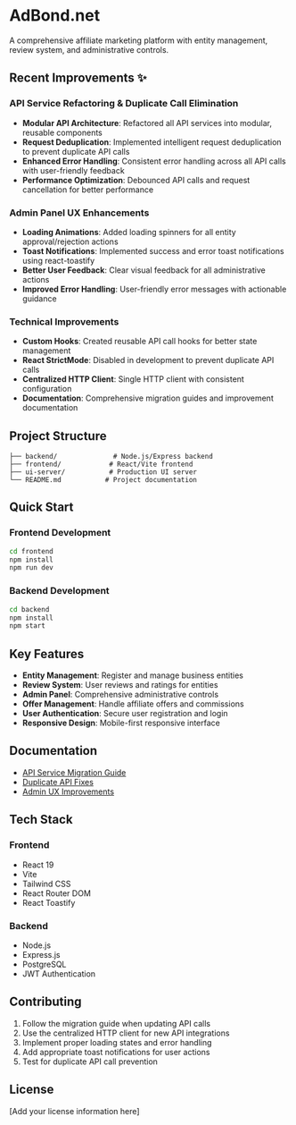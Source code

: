 
# AdBond.net

A comprehensive affiliate marketing platform with entity management, review system, and administrative controls.

## Recent Improvements ✨

### API Service Refactoring & Duplicate Call Elimination
- **Modular API Architecture**: Refactored all API services into modular, reusable components
- **Request Deduplication**: Implemented intelligent request deduplication to prevent duplicate API calls
- **Enhanced Error Handling**: Consistent error handling across all API calls with user-friendly feedback
- **Performance Optimization**: Debounced API calls and request cancellation for better performance

### Admin Panel UX Enhancements
- **Loading Animations**: Added loading spinners for all entity approval/rejection actions
- **Toast Notifications**: Implemented success and error toast notifications using react-toastify
- **Better User Feedback**: Clear visual feedback for all administrative actions
- **Improved Error Handling**: User-friendly error messages with actionable guidance

### Technical Improvements
- **Custom Hooks**: Created reusable API call hooks for better state management
- **React StrictMode**: Disabled in development to prevent duplicate API calls
- **Centralized HTTP Client**: Single HTTP client with consistent configuration
- **Documentation**: Comprehensive migration guides and improvement documentation

## Project Structure

```
├── backend/              # Node.js/Express backend
├── frontend/            # React/Vite frontend
├── ui-server/           # Production UI server
└── README.md           # Project documentation
```

## Quick Start

### Frontend Development
```bash
cd frontend
npm install
npm run dev
```

### Backend Development
```bash
cd backend
npm install
npm start
```

## Key Features

- **Entity Management**: Register and manage business entities
- **Review System**: User reviews and ratings for entities
- **Admin Panel**: Comprehensive administrative controls
- **Offer Management**: Handle affiliate offers and commissions
- **User Authentication**: Secure user registration and login
- **Responsive Design**: Mobile-first responsive interface

## Documentation

- [API Service Migration Guide](frontend/src/services/MIGRATION_GUIDE.md)
- [Duplicate API Fixes](frontend/src/DUPLICATE_API_FIXES.md)
- [Admin UX Improvements](frontend/src/ADMIN_UX_IMPROVEMENTS.md)

## Tech Stack

### Frontend
- React 19
- Vite
- Tailwind CSS
- React Router DOM
- React Toastify

### Backend
- Node.js
- Express.js
- PostgreSQL
- JWT Authentication

## Contributing

1. Follow the migration guide when updating API calls
2. Use the centralized HTTP client for new API integrations
3. Implement proper loading states and error handling
4. Add appropriate toast notifications for user actions
5. Test for duplicate API call prevention

## License

[Add your license information here]